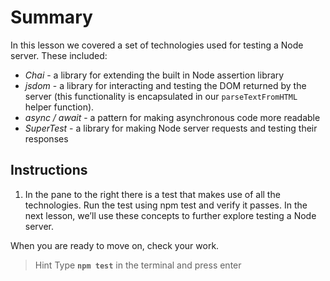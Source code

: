 # Summary

In this lesson we covered a set of technologies used for testing a Node server. These included:

- *Chai* - a library for extending the built in Node assertion library
- *jsdom* - a library for interacting and testing the DOM returned by the server (this functionality is encapsulated in our ``parseTextFromHTML`` helper function).
- *async / await* - a pattern for making asynchronous code more readable
- *SuperTest* - a library for making Node server requests and testing their responses

## Instructions

1. In the pane to the right there is a test that makes use of all the technologies. Run the test using npm test and verify it passes. In the next lesson, we’ll use these concepts to further explore testing a Node server.

When you are ready to move on, check your work.

> Hint
> Type **``npm test``** in the terminal and press enter
